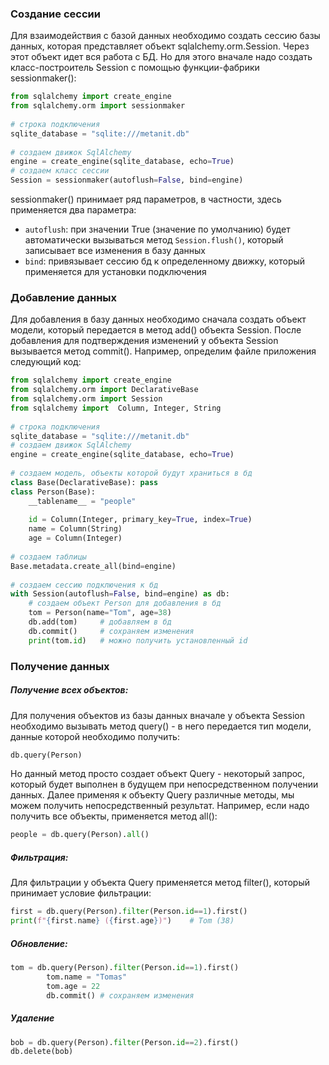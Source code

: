 ### Создание сессии
Для взаимодействия с базой данных необходимо создать сессию базы данных, которая представляет объект sqlalchemy.orm.Session. Через этот объект идет вся работа с БД. Но для этого вначале надо создать класс-построитель Session с помощью функции-фабрики sessionmaker():
```python
from sqlalchemy import create_engine
from sqlalchemy.orm import sessionmaker
  
# строка подключения
sqlite_database = "sqlite:///metanit.db"
  
# создаем движок SqlAlchemy
engine = create_engine(sqlite_database, echo=True)
# создаем класс сессии
Session = sessionmaker(autoflush=False, bind=engine)
```
sessionmaker() принимает ряд параметров, в частности, здесь применяется два параметра:
- `autoflush`: при значении True (значение по умолчанию) будет автоматически вызываться метод `Session.flush()`, который записывает все изменения в базу данных
- `bind`: привязывает сессию бд к определенному движку, который применяется для установки подключения

### Добавление данных
Для добавления в базу данных необходимо сначала создать объект модели, который передается в метод add() объекта Session. После добавления для подтверждения изменений у объекта Session вызывается метод commit(). Например, определим файле приложения следующий код:
```python
from sqlalchemy import create_engine
from sqlalchemy.orm import DeclarativeBase
from sqlalchemy.orm import Session
from sqlalchemy import  Column, Integer, String
  
# строка подключения
sqlite_database = "sqlite:///metanit.db"
# создаем движок SqlAlchemy
engine = create_engine(sqlite_database, echo=True)
 
# создаем модель, объекты которой будут храниться в бд
class Base(DeclarativeBase): pass
class Person(Base):
    __tablename__ = "people"
 
    id = Column(Integer, primary_key=True, index=True)
    name = Column(String)
    age = Column(Integer)
 
# создаем таблицы
Base.metadata.create_all(bind=engine)
 
# создаем сессию подключения к бд
with Session(autoflush=False, bind=engine) as db:
    # создаем объект Person для добавления в бд
    tom = Person(name="Tom", age=38)
    db.add(tom)     # добавляем в бд
    db.commit()     # сохраняем изменения
    print(tom.id)   # можно получить установленный id
```
### Получение данных
##### Получение всех объектов: 
Для получения объектов из базы данных вначале у объекта Session необходимо вызывать метод query() - в него передается тип модели, данные которой необходимо получить:
```python
db.query(Person)
```
Но данный метод просто создает объект Query - некоторый запрос, который будет выполнен в будущем при непосредственном получении данных. Далее применяя к объекту Query различные методы, мы можем получить непосредственный результат. Например, если надо получить все объекты, применяется метод all():
```python
people = db.query(Person).all()
```
##### Фильтрация:
Для фильтрации у объекта Query применяется метод filter(), который принимает условие фильтрации:
```python
first = db.query(Person).filter(Person.id==1).first()
print(f"{first.name} ({first.age})")    # Tom (38)
```
##### Обновление:
```python
tom = db.query(Person).filter(Person.id==1).first()
        tom.name = "Tomas"
        tom.age = 22 
        db.commit() # сохраняем изменения
```
##### Удаление
```python
bob = db.query(Person).filter(Person.id==2).first()
db.delete(bob) 
```

